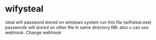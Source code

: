 # wifysteal
steal wifi password stored on windows system
run this file (wifisteal.exe) passwords will stored on other file in same directory
NB: also u can use webhook. Change webhook
